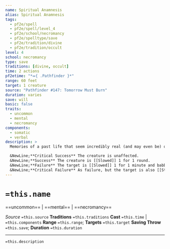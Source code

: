 ```yaml
---
name: Spiritual Anamnesis
alias: Spiritual Anamnesis
tags:
  - pf2e/spell
  - pf2e/spell/level_4
  - pf2e/school/necromancy
  - pf2e/spelltype/save
  - pf2e/tradition/divine
  - pf2e/tradition/occult
level: 4
school: necromancy
type: save
traditions: [divine, occult]
time: 2 actions
pf2etime: "*⬺{ .Pathfinder }*"
range: 60 feet
target: 1 creature
source: "Pathfinder #147: Tomorrow Must Burn"
duration: varies
save: will
basic: false
traits:
  - uncommon
  - mental
  - necromancy
components:
  - somatic
  - verbal
description: >
  Memories of a past life that seem incredibly real (and may even be) overwhelm the target's mind. This is especially disorienting for undead and creatures that have lived a previous life (such as celestials, fiends, monitors, and many other extraplanar creatures); if such creatures roll a critical success on their save, they get a success instead, and if they roll a failure, they get a critical failure instead.

  &NewLine;**Critical Success** The creature is unaffected.
  &NewLine;**Success** The creature is [[Slowed]] 1 for 1 round.
  &NewLine;**Failure** The target is [[Slowed]] 1 for 1 minute and babbles about the visions, possibly providing information about what they saw.
  &NewLine;**Critical Failure** As failure, but the target is also [[Stunned]] 3.
---
```

# `=this.name`
==uncommon== | ==mental== | ==necromancy==

*Source* `=this.source`
**Traditions** `=this.traditions`
**Cast** `=this.time` | `=this.components`
**Range** `=this.range`; **Targets** `=this.target`
**Saving Throw** `=this.save`; **Duration** `=this.duration`

***
`=this.description`